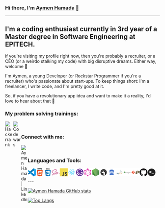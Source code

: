 ### Hi there, I'm [Aymen Hamada][website] 👋

---

## I'm a coding enthusiast currently in 3rd year of a Master degree in Software Engineering at EPITECH.

if you're visiting my profile right now, then you're probably a recruiter,  or a CEO (or a weirdo stalking my code) with big disruptive dreams. Either way, welcome 👋

I'm Aymen, a young Developer (or Rockstar Programmer if you're a recruiter) who's passionate about start-ups.
To keep things short: I'm a freelancer, I write code, and I'm pretty good at it.

So, if you have a revolutionary app idea and want to make it a reality, I'd love to hear about that 📩


### My problem solving trainings: 
[<img align="left" alt="Hackerrank" width="26px" src="https://upload.wikimedia.org/wikipedia/commons/4/40/HackerRank_Icon-1000px.png"/>][hackerrank]
[<img align="left" alt="Code wars" width="26px" src="https://camo.githubusercontent.com/cb4c166d570c91abfa45e548c281b2d374faa4213a3690ad880a76098ce91fc4/68747470733a2f2f73656375726573657276657263646e2e6e65742f3136302e3135332e3133382e35332f3631302e3334312e6d7966747075706c6f61642e636f6d2f77702d636f6e74656e742f75706c6f6164732f323031372f30392f636f6465776172732e706e67"/>][codewars]


<br />

### Connect with me:

[<img align="left" alt="Aymen Hamada | LinkedIn" width="22px" src="https://cdn.jsdelivr.net/npm/simple-icons@v3/icons/linkedin.svg" />][linkedin]


<br />

### Languages and Tools:

<img align="left" alt="Visual Studio Code" width="26px" src="https://raw.githubusercontent.com/github/explore/80688e429a7d4ef2fca1e82350fe8e3517d3494d/topics/visual-studio-code/visual-studio-code.png" />
<img align="left" alt="HTML5" width="26px" src="https://raw.githubusercontent.com/github/explore/80688e429a7d4ef2fca1e82350fe8e3517d3494d/topics/html/html.png" />
<img align="left" alt="CSS3" width="26px" src="https://raw.githubusercontent.com/github/explore/80688e429a7d4ef2fca1e82350fe8e3517d3494d/topics/css/css.png" />
<img align="left" alt="Sass" width="26px" src="https://raw.githubusercontent.com/github/explore/80688e429a7d4ef2fca1e82350fe8e3517d3494d/topics/sass/sass.png" />
<img align="left" alt="JavaScript" width="26px" src="https://raw.githubusercontent.com/github/explore/80688e429a7d4ef2fca1e82350fe8e3517d3494d/topics/javascript/javascript.png" />
<img align="left" alt="React" width="26px" src="https://raw.githubusercontent.com/github/explore/80688e429a7d4ef2fca1e82350fe8e3517d3494d/topics/react/react.png" />
<img align="left" alt="Gatsby" width="26px" src="https://raw.githubusercontent.com/github/explore/e94815998e4e0713912fed477a1f346ec04c3da2/topics/gatsby/gatsby.png" />
<img align="left" alt="GraphQL" width="26px" src="https://raw.githubusercontent.com/github/explore/80688e429a7d4ef2fca1e82350fe8e3517d3494d/topics/graphql/graphql.png" />
<img align="left" alt="Node.js" width="26px" src="https://raw.githubusercontent.com/github/explore/80688e429a7d4ef2fca1e82350fe8e3517d3494d/topics/nodejs/nodejs.png" />
<img align="left" alt="Deno" width="26px" src="https://raw.githubusercontent.com/github/explore/361e2821e2dea67711cde99c9c40ed357061cf27/topics/deno/deno.png" />
<img align="left" alt="SQL" width="26px" src="https://raw.githubusercontent.com/github/explore/80688e429a7d4ef2fca1e82350fe8e3517d3494d/topics/sql/sql.png" />
<img align="left" alt="MySQL" width="26px" src="https://raw.githubusercontent.com/github/explore/80688e429a7d4ef2fca1e82350fe8e3517d3494d/topics/mysql/mysql.png" />
<img align="left" alt="MongoDB" width="26px" src="https://raw.githubusercontent.com/github/explore/80688e429a7d4ef2fca1e82350fe8e3517d3494d/topics/mongodb/mongodb.png" />
<img align="left" alt="Git" width="26px" src="https://raw.githubusercontent.com/github/explore/80688e429a7d4ef2fca1e82350fe8e3517d3494d/topics/git/git.png" />
<img align="left" alt="GitHub" width="26px" src="https://raw.githubusercontent.com/github/explore/78df643247d429f6cc873026c0622819ad797942/topics/github/github.png" />
<img align="left" alt="Terminal" width="26px" src="https://raw.githubusercontent.com/github/explore/80688e429a7d4ef2fca1e82350fe8e3517d3494d/topics/terminal/terminal.png" />

<br />
<br />
---



  [![Aymen Hamada GitHub stats](https://github-readme-stats.vercel.app/api?username=aymenhamada&show_icons=true&theme=cobalt&count_private=true)](https://github.com/anuraghazra/github-readme-stats)

  [![Top Langs](https://github-readme-stats.vercel.app/api/top-langs/?username=aymenhamada&layout=compact&theme=cobalt)](https://github.com/anuraghazra/github-readme-stats)


[website]: https://aymenhamada.github.io/Portfolio/
[linkedin]: https://www.linkedin.com/in/aymen-hamada/
[hackerrank]: https://www.hackerrank.com/aymen_hamada/
[codewars]: https://www.codewars.com/users/aymenhamada/
